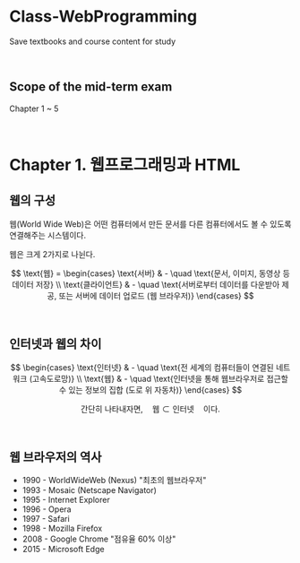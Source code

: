 # Class-WebProgramming
Save textbooks and course content for study

<br>

## Scope of the mid-term exam
Chapter 1 ~ 5

<br>

# Chapter 1. 웹프로그래밍과 HTML

## 웹의 구성
웹(World Wide Web)은 어떤 컴퓨터에서 만든 문서를 다른 컴퓨터에서도 볼 수 있도록 연결해주는 시스템이다.

웹은 크게 2가지로 나뉜다.

$$
\text{웹} = 
\begin{cases}
\text{서버} & - \quad \text{문서, 이미지, 동영상 등 데이터 저장} \\
\text{클라이언트} & - \quad \text{서버로부터 데이터를 다운받아 제공, 또는 서버에 데이터 업로드 (웹 브라우저)} 
\end{cases}
$$

<br>

## 인터넷과 웹의 차이

$$
\begin{cases}
\text{인터넷} & - \quad \text{전 세계의 컴퓨터들이 연결된 네트워크 (고속도로망)} \\
\text{웹} & - \quad \text{인터넷을 통해 웹브라우저로 접근할 수 있는 정보의 집합 (도로 위 자동차)} 
\end{cases}
$$

$$\text{간단히 나타내자면,} \quad \text{웹} \subset \text{인터넷}\quad \text{이다.}$$

<br>

## 웹 브라우저의 역사
- 1990 - WorldWideWeb (Nexus)  "최초의 웹브라우저"
- 1993 - Mosaic (Netscape Navigator)
- 1995 - Internet Explorer
- 1996 - Opera
- 1997 - Safari
- 1998 - Mozilla Firefox
- 2008 - Google Chrome  "점유율 60% 이상"
- 2015 - Microsoft Edge
